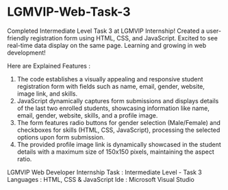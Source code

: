 # LGMVIP-Web-Task-3

Completed Intermediate Level Task 3 at LGMVIP Internship! Created a user-friendly registration form using HTML, CSS, and JavaScript. Excited to see real-time data display on the same page. Learning and growing in web development!

Here are Explained Features :
1. The code establishes a visually appealing and responsive student registration form with fields such as name, email, gender, website, image link, and skills.
2. JavaScript dynamically captures form submissions and displays details of the last two enrolled students, showcasing information like name, email, gender, website, skills, and a profile image.
3. The form features radio buttons for gender selection (Male/Female) and checkboxes for skills (HTML, CSS, JavaScript), processing the selected options upon form submission.
4. The provided profile image link is dynamically showcased in the student details with a maximum size of 150x150 pixels, maintaining the aspect ratio.

LGMVIP Web Developer Internship 
Task : Intermediate Level - Task 3
Languages : HTML, CSS & JavaScript
Ide : Microsoft Visual Studio 

